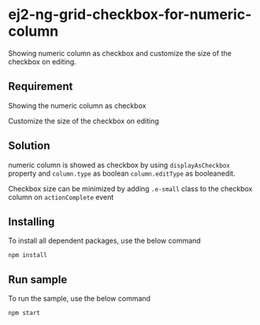 # ej2-ng-grid-checkbox-for-numeric-column

Showing numeric column as checkbox and customize the size of the checkbox on editing.

## Requirement

Showing the numeric column as checkbox

Customize the size of the checkbox on editing

## Solution 

numeric column is showed as checkbox by using `displayAsCheckbox` property and `column.type` as boolean `column.editType` as booleanedit.

Checkbox size can be minimized by adding `.e-small` class to the checkbox column on `actionComplete` event

## Installing

To install all dependent packages, use the below command

```
npm install
```

## Run sample

To run the sample, use the below command

```
npm start
```